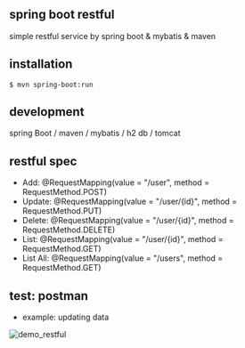 ## spring boot restful
simple restful service by spring boot &amp; mybatis &amp; maven

## installation

```$ mvn spring-boot:run```

## development

spring Boot / maven / mybatis / h2 db / tomcat

## restful spec

- Add: @RequestMapping(value = "/user", method = RequestMethod.POST)
- Update: @RequestMapping(value = "/user/{id}", method = RequestMethod.PUT)
- Delete: @RequestMapping(value = "/user/{id}", method = RequestMethod.DELETE)
- List: @RequestMapping(value = "/user/{id}", method = RequestMethod.GET)
- List All: @RequestMapping(value = "/users", method = RequestMethod.GET)

## test: postman

- example: updating data

![demo_restful](https://user-images.githubusercontent.com/13846660/37507603-bae40368-2932-11e8-9be0-0f6cdbe01513.PNG)
